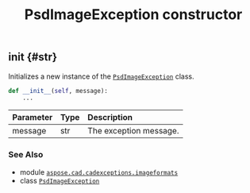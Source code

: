 ﻿---
title: PsdImageException constructor
second_title: Aspose.CAD for Python via .NET API References
description: 
type: docs
weight: 10
url: /python-net/aspose.cad.cadexceptions.imageformats/psdimageexception/__init__/
is_root: false
---

## __init__ {#str}

Initializes a new instance of the [`PsdImageException`](/cad/python-net/aspose.cad.cadexceptions.imageformats/psdimageexception) class.



```python
def __init__(self, message):
    ...
```


| Parameter | Type | Description |
| :- | :- | :- |
| message | str | The exception message. |



### See Also
* module [`aspose.cad.cadexceptions.imageformats`](../../)
* class [`PsdImageException`](/cad/python-net/aspose.cad.cadexceptions.imageformats/psdimageexception)
